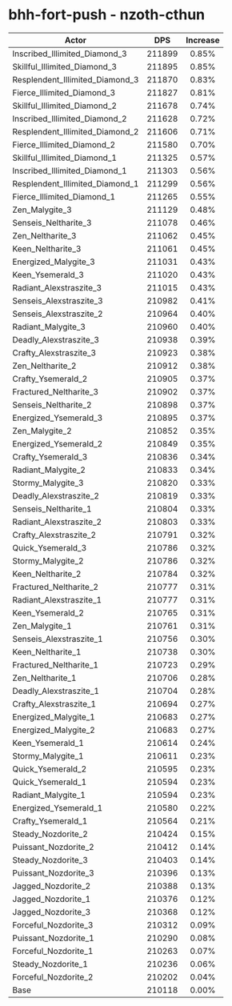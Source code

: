 # bhh-fort-push - nzoth-cthun
| Actor | DPS | Increase |
|---|:---:|:---:|
|Inscribed_Illimited_Diamond_3|211899|0.85%|
|Skillful_Illimited_Diamond_3|211895|0.85%|
|Resplendent_Illimited_Diamond_3|211870|0.83%|
|Fierce_Illimited_Diamond_3|211827|0.81%|
|Skillful_Illimited_Diamond_2|211678|0.74%|
|Inscribed_Illimited_Diamond_2|211628|0.72%|
|Resplendent_Illimited_Diamond_2|211606|0.71%|
|Fierce_Illimited_Diamond_2|211580|0.70%|
|Skillful_Illimited_Diamond_1|211325|0.57%|
|Inscribed_Illimited_Diamond_1|211303|0.56%|
|Resplendent_Illimited_Diamond_1|211299|0.56%|
|Fierce_Illimited_Diamond_1|211265|0.55%|
|Zen_Malygite_3|211129|0.48%|
|Senseis_Neltharite_3|211078|0.46%|
|Zen_Neltharite_3|211062|0.45%|
|Keen_Neltharite_3|211061|0.45%|
|Energized_Malygite_3|211031|0.43%|
|Keen_Ysemerald_3|211020|0.43%|
|Radiant_Alexstraszite_3|211015|0.43%|
|Senseis_Alexstraszite_3|210982|0.41%|
|Senseis_Alexstraszite_2|210964|0.40%|
|Radiant_Malygite_3|210960|0.40%|
|Deadly_Alexstraszite_3|210938|0.39%|
|Crafty_Alexstraszite_3|210923|0.38%|
|Zen_Neltharite_2|210912|0.38%|
|Crafty_Ysemerald_2|210905|0.37%|
|Fractured_Neltharite_3|210902|0.37%|
|Senseis_Neltharite_2|210898|0.37%|
|Energized_Ysemerald_3|210895|0.37%|
|Zen_Malygite_2|210852|0.35%|
|Energized_Ysemerald_2|210849|0.35%|
|Crafty_Ysemerald_3|210836|0.34%|
|Radiant_Malygite_2|210833|0.34%|
|Stormy_Malygite_3|210820|0.33%|
|Deadly_Alexstraszite_2|210819|0.33%|
|Senseis_Neltharite_1|210804|0.33%|
|Radiant_Alexstraszite_2|210803|0.33%|
|Crafty_Alexstraszite_2|210791|0.32%|
|Quick_Ysemerald_3|210786|0.32%|
|Stormy_Malygite_2|210786|0.32%|
|Keen_Neltharite_2|210784|0.32%|
|Fractured_Neltharite_2|210777|0.31%|
|Radiant_Alexstraszite_1|210777|0.31%|
|Keen_Ysemerald_2|210765|0.31%|
|Zen_Malygite_1|210761|0.31%|
|Senseis_Alexstraszite_1|210756|0.30%|
|Keen_Neltharite_1|210738|0.30%|
|Fractured_Neltharite_1|210723|0.29%|
|Zen_Neltharite_1|210706|0.28%|
|Deadly_Alexstraszite_1|210704|0.28%|
|Crafty_Alexstraszite_1|210694|0.27%|
|Energized_Malygite_1|210683|0.27%|
|Energized_Malygite_2|210683|0.27%|
|Keen_Ysemerald_1|210614|0.24%|
|Stormy_Malygite_1|210611|0.23%|
|Quick_Ysemerald_2|210595|0.23%|
|Quick_Ysemerald_1|210594|0.23%|
|Radiant_Malygite_1|210594|0.23%|
|Energized_Ysemerald_1|210580|0.22%|
|Crafty_Ysemerald_1|210564|0.21%|
|Steady_Nozdorite_2|210424|0.15%|
|Puissant_Nozdorite_2|210412|0.14%|
|Steady_Nozdorite_3|210403|0.14%|
|Puissant_Nozdorite_3|210396|0.13%|
|Jagged_Nozdorite_2|210388|0.13%|
|Jagged_Nozdorite_1|210376|0.12%|
|Jagged_Nozdorite_3|210368|0.12%|
|Forceful_Nozdorite_3|210312|0.09%|
|Puissant_Nozdorite_1|210290|0.08%|
|Forceful_Nozdorite_1|210263|0.07%|
|Steady_Nozdorite_1|210236|0.06%|
|Forceful_Nozdorite_2|210202|0.04%|
|Base|210118|0.00%|
